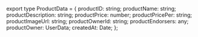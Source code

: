 export type ProductData = {
  productID: string;
  productName: string;
  productDescription: string;
  productPrice: number;
  productPricePer: string;
  productImageUrl: string;
  productOwnerId: string;
  productEndorsers: any;
  productOwner: UserData;
  createdAt: Date;
};